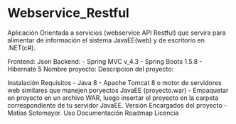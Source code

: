 # Webservice_Restful
Aplicación Orientada a servicios (webservice API Restful) que servira para alimentar de información el sistema JavaEE(web) y de escritorio en .NET(c#).

Frontend:
  Json
Backend:
    - Spring MVC v_4.3
    - Spring Boots 1.5.8
    - Hibernate 5
Nombre proyecto:
Descripcion del proyecto:

Instalación
Requisitos
    - Java 8
    - Apache Tomcat 8 o motor de servidores web similares que manejen poryectos JavaEE (proyecto.war)
    - Empaquetar en proyecto en un archivo WAR, luego insertar el proyecto en la carpeta correspondiente de tu servidor JavaEE.
Versión
Encargados del proyecto
    - Matías Sotomayor.
Uso
Documentación
Roadmap
Licencia
